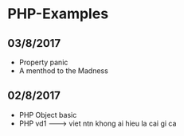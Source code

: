 # PHP-Examples

## 03/8/2017

* Property panic
* A menthod to the Madness

## 02/8/2017

* PHP Object basic
* PHP vd1 ---> viet ntn khong ai hieu la cai gi ca
